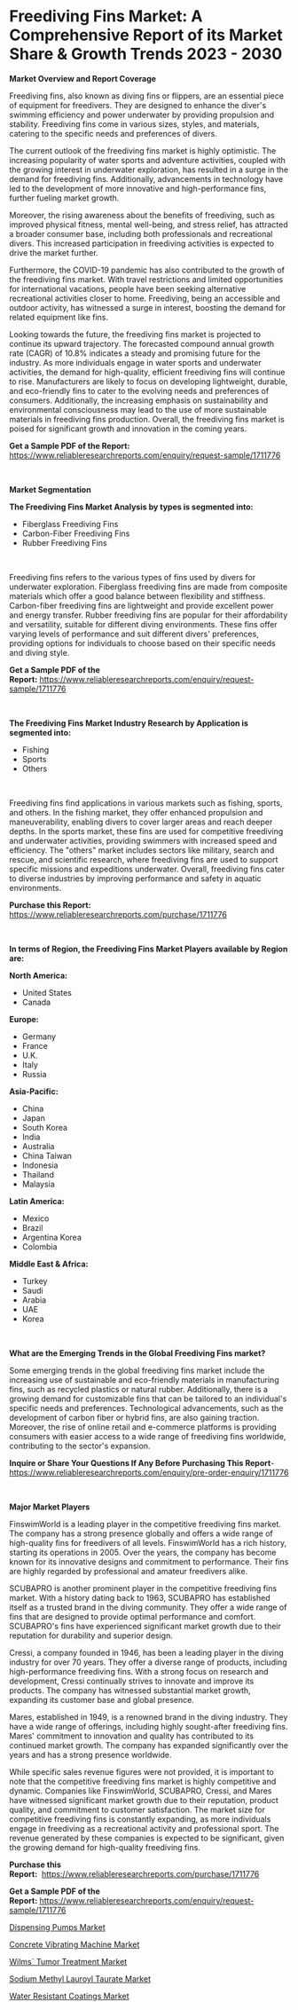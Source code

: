 <p><h1>Freediving Fins Market: A Comprehensive Report of its Market Share & Growth Trends 2023 - 2030</h1></p><p><strong>Market Overview and Report Coverage</strong></p>
<p><p>Freediving fins, also known as diving fins or flippers, are an essential piece of equipment for freedivers. They are designed to enhance the diver's swimming efficiency and power underwater by providing propulsion and stability. Freediving fins come in various sizes, styles, and materials, catering to the specific needs and preferences of divers.</p><p>The current outlook of the freediving fins market is highly optimistic. The increasing popularity of water sports and adventure activities, coupled with the growing interest in underwater exploration, has resulted in a surge in the demand for freediving fins. Additionally, advancements in technology have led to the development of more innovative and high-performance fins, further fueling market growth.</p><p>Moreover, the rising awareness about the benefits of freediving, such as improved physical fitness, mental well-being, and stress relief, has attracted a broader consumer base, including both professionals and recreational divers. This increased participation in freediving activities is expected to drive the market further.</p><p>Furthermore, the COVID-19 pandemic has also contributed to the growth of the freediving fins market. With travel restrictions and limited opportunities for international vacations, people have been seeking alternative recreational activities closer to home. Freediving, being an accessible and outdoor activity, has witnessed a surge in interest, boosting the demand for related equipment like fins.</p><p>Looking towards the future, the freediving fins market is projected to continue its upward trajectory. The forecasted compound annual growth rate (CAGR) of 10.8% indicates a steady and promising future for the industry. As more individuals engage in water sports and underwater activities, the demand for high-quality, efficient freediving fins will continue to rise. Manufacturers are likely to focus on developing lightweight, durable, and eco-friendly fins to cater to the evolving needs and preferences of consumers. Additionally, the increasing emphasis on sustainability and environmental consciousness may lead to the use of more sustainable materials in freediving fins production. Overall, the freediving fins market is poised for significant growth and innovation in the coming years.</p></p>
<p><strong>Get a Sample PDF of the Report:</strong> <a href="https://www.reliableresearchreports.com/enquiry/request-sample/1711776">https://www.reliableresearchreports.com/enquiry/request-sample/1711776</a></p>
<p>&nbsp;</p>
<p><strong>Market Segmentation</strong></p>
<p><strong>The Freediving Fins Market Analysis by types is segmented into:</strong></p>
<p><ul><li>Fiberglass Freediving Fins</li><li>Carbon-Fiber Freediving Fins</li><li>Rubber Freediving Fins</li></ul></p>
<p>&nbsp;</p>
<p><p>Freediving fins refers to the various types of fins used by divers for underwater exploration. Fiberglass freediving fins are made from composite materials which offer a good balance between flexibility and stiffness. Carbon-fiber freediving fins are lightweight and provide excellent power and energy transfer. Rubber freediving fins are popular for their affordability and versatility, suitable for different diving environments. These fins offer varying levels of performance and suit different divers' preferences, providing options for individuals to choose based on their specific needs and diving style.</p></p>
<p><strong>Get a Sample PDF of the Report:</strong>&nbsp;<a href="https://www.reliableresearchreports.com/enquiry/request-sample/1711776">https://www.reliableresearchreports.com/enquiry/request-sample/1711776</a></p>
<p>&nbsp;</p>
<p><strong>The Freediving Fins Market Industry Research by Application is segmented into:</strong></p>
<p><ul><li>Fishing</li><li>Sports</li><li>Others</li></ul></p>
<p>&nbsp;</p>
<p><p>Freediving fins find applications in various markets such as fishing, sports, and others. In the fishing market, they offer enhanced propulsion and maneuverability, enabling divers to cover larger areas and reach deeper depths. In the sports market, these fins are used for competitive freediving and underwater activities, providing swimmers with increased speed and efficiency. The "others" market includes sectors like military, search and rescue, and scientific research, where freediving fins are used to support specific missions and expeditions underwater. Overall, freediving fins cater to diverse industries by improving performance and safety in aquatic environments.</p></p>
<p><strong>Purchase this Report:</strong>&nbsp; <a href="https://www.reliableresearchreports.com/purchase/1711776">https://www.reliableresearchreports.com/purchase/1711776</a></p>
<p>&nbsp;</p>
<p><strong>In terms of Region, the Freediving Fins Market Players available by Region are:</strong></p>
<p>
    <p> <strong> North America: </strong>
        <ul>
            <li>United States</li>
            <li>Canada</li>
        </ul>
        </p> 
    <p> <strong> Europe: </strong>
        <ul>
            <li>Germany</li>
            <li>France</li>
            <li>U.K.</li>
            <li>Italy</li>
            <li>Russia</li>
        </ul>
        </p> 
    <p> <strong> Asia-Pacific: </strong>
        <ul>
            <li>China</li>
            <li>Japan</li>
            <li>South Korea</li>
            <li>India</li>
            <li>Australia</li>
            <li>China Taiwan</li>
            <li>Indonesia</li>
            <li>Thailand</li>
            <li>Malaysia</li>
        </ul>
        </p> 
    <p> <strong> Latin America: </strong>
        <ul>
            <li>Mexico</li>
            <li>Brazil</li>
            <li>Argentina Korea</li>
            <li>Colombia</li>
        </ul>
        </p> 
    <p> <strong> Middle East & Africa: </strong>
        <ul>
            <li>Turkey</li>
            <li>Saudi</li>
            <li>Arabia</li>
            <li>UAE</li>
            <li>Korea</li>
        </ul>
    </p>
    </p>
<p>&nbsp;</p>
<p><strong>What are the Emerging Trends in the Global Freediving Fins market?</strong></p>
<p><p>Some emerging trends in the global freediving fins market include the increasing use of sustainable and eco-friendly materials in manufacturing fins, such as recycled plastics or natural rubber. Additionally, there is a growing demand for customizable fins that can be tailored to an individual's specific needs and preferences. Technological advancements, such as the development of carbon fiber or hybrid fins, are also gaining traction. Moreover, the rise of online retail and e-commerce platforms is providing consumers with easier access to a wide range of freediving fins worldwide, contributing to the sector's expansion.</p></p>
<p><strong>Inquire or Share Your Questions If Any Before Purchasing This Report</strong>- <a href="https://www.reliableresearchreports.com/enquiry/pre-order-enquiry/1711776">https://www.reliableresearchreports.com/enquiry/pre-order-enquiry/1711776</a></p>
<p>&nbsp;</p>
<p><strong>Major Market Players</strong></p>
<p><p>FinswimWorld is a leading player in the competitive freediving fins market. The company has a strong presence globally and offers a wide range of high-quality fins for freedivers of all levels. FinswimWorld has a rich history, starting its operations in 2005. Over the years, the company has become known for its innovative designs and commitment to performance. Their fins are highly regarded by professional and amateur freedivers alike.</p><p>SCUBAPRO is another prominent player in the competitive freediving fins market. With a history dating back to 1963, SCUBAPRO has established itself as a trusted brand in the diving community. They offer a wide range of fins that are designed to provide optimal performance and comfort. SCUBAPRO's fins have experienced significant market growth due to their reputation for durability and superior design.</p><p>Cressi, a company founded in 1946, has been a leading player in the diving industry for over 70 years. They offer a diverse range of products, including high-performance freediving fins. With a strong focus on research and development, Cressi continually strives to innovate and improve its products. The company has witnessed substantial market growth, expanding its customer base and global presence.</p><p>Mares, established in 1949, is a renowned brand in the diving industry. They have a wide range of offerings, including highly sought-after freediving fins. Mares' commitment to innovation and quality has contributed to its continued market growth. The company has expanded significantly over the years and has a strong presence worldwide.</p><p>While specific sales revenue figures were not provided, it is important to note that the competitive freediving fins market is highly competitive and dynamic. Companies like FinswimWorld, SCUBAPRO, Cressi, and Mares have witnessed significant market growth due to their reputation, product quality, and commitment to customer satisfaction. The market size for competitive freediving fins is constantly expanding, as more individuals engage in freediving as a recreational activity and professional sport. The revenue generated by these companies is expected to be significant, given the growing demand for high-quality freediving fins.</p></p>
<p><strong>Purchase this Report:</strong>&nbsp;&nbsp;<a href="https://www.reliableresearchreports.com/purchase/1711776">https://www.reliableresearchreports.com/purchase/1711776</a></p>
<p></p>
<p><strong>Get a Sample PDF of the Report:</strong>&nbsp;<a href="https://www.reliableresearchreports.com/enquiry/request-sample/1711776">https://www.reliableresearchreports.com/enquiry/request-sample/1711776</a></p>
<p><p><a href="https://github.com/surverupesha/Market-Research-Report-List-1/blob/main/dispensing-pumps-market.md">Dispensing Pumps Market</a></p><p><a href="https://medium.com/@jinkhatum1452/concrete-vibrating-machine-market-exploring-market-share-market-trends-and-future-growth-128110ed6bdf">Concrete Vibrating Machine Market</a></p><p><a href="https://medium.com/@zaidjeet11730/wilms-tumor-treatment-market-research-report-its-history-and-forecast-2023-to-2030-53fa6334fd03">Wilms` Tumor Treatment Market</a></p><p><a href="https://www.linkedin.com/pulse/sodium-methyl-lauroyl-taurate-market-size-growth-forecast-vovlc/">Sodium Methyl Lauroyl Taurate Market</a></p><p><a href="https://www.linkedin.com/pulse/water-resistant-coatings-market-size-share-global-analysis-7pbfc/">Water Resistant Coatings Market</a></p></p>